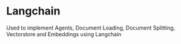 # Langchain

Used to implement Agents, Document Loading, Document Splitting, Vectorstore and Embeddings using Langchain
